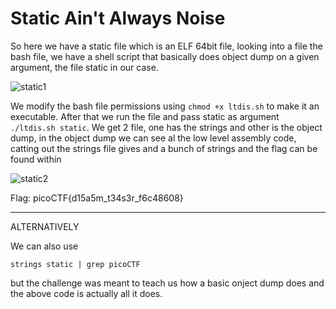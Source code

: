 # Static Ain't Always Noise

So here we have a static file which is an ELF 64bit file, looking into a file the bash file, we have a shell script that basically does object dump on a given argument, the file static in our case. 

![static1](https://github.com/nAYANko/picoCTF/assets/147973815/65f14aa2-56ac-408b-a0cc-baabc7985b1d)


We modify the bash file permissions using `chmod +x ltdis.sh` to make it an executable.
After that we run the file and pass static as argument `./ltdis.sh static`.
We get 2 file, one has the strings and other is the object dump, in the object dump we can see al the low level assembly code,
catting out the strings file gives and a bunch of strings and the flag can be found within

![static2](https://github.com/nAYANko/picoCTF/assets/147973815/abb367da-9f9a-41a5-87fc-c58c958b734d)


Flag: picoCTF{d15a5m_t34s3r_f6c48608}
**************************

ALTERNATIVELY

We can also use
```
strings static | grep picoCTF
```
but the challenge was meant to teach us how a basic onject dump does and the above code is actually all it does.



